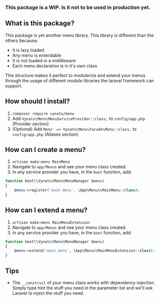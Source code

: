 ### This package is a WIP. Is it not to be used in production yet.

## What is this package?
This package is yet another menu library. This library is different than the others because:
 
 - It is lazy loaded
 - Any menu is extendable
 - It is not loaded in a middleware
 - Each menu declaration is in it's own class
 
This structure makes it perfect to modularize and extend your menus through the usage of different module libraries the laravel framework can support.

## How should I install?
1. `composer require vynatu/menu`
2. Add `Vynatu\Menu\MenuServiceProvider::class,` to `config/app.php` (Provider section)
3. (Optional) Add `Menu' => Vynatu\Menu\Facade\Menu::class,` to `config/app.php` (Aliases section)


## How can I create a menu?
1. `artisan make:menu MainMenu`
2. Navigate to `app/Menus` and see your menu class created.
3. In any service provider you have, in the `boot` function, add:

```php
function boot(\Vynatu\Menu\MenuManager $menu)
{
    $menu->register('main_menu', \App\Menus\MainMenu::class);
}
```

## How can I extend a menu?
1. `artisan make:menu MainMenuExtension`
2. Navigate to `app/Menus` and see your menu class created.
3. In any service provider you have, in the `boot` function, add:

```php
function boot(\Vynatu\Menu\MenuManager $menu)
{
    $menu->extend('main_menu', \App\Menus\MainMenuExtension::class);
}
```



## Tips
- The `__construct` of your menu class works with dependency injection. Simply type hint the stuff you need in the parameter list and we'll ask Laravel to inject the stuff you need.